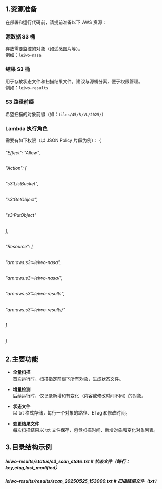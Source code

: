 ## 1.资源准备
在部署和运行代码前，请提前准备以下 AWS 资源：

### 源数据 S3 桶
存放需要监控的对象（如遥感图片等）。  
例如：`leiwo-nasa`

### 结果 S3 桶
用于存放状态文件和扫描结果文件。建议与源桶分离，便于权限管理。  
例如：`leiwo-results`

### S3 路径前缀
希望扫描的对象前缀（如：`tiles/45/R/VL/2025/`）

### Lambda 执行角色
需要有如下权限（以 JSON Policy 片段为例）：
{
###### "Effect": "Allow",
###### "Action": [
###### "s3:ListBucket",
###### "s3:GetObject",
###### "s3:PutObject"
###### ],
###### "Resource": [
###### "arn:aws:s3:::leiwo-nasa",
###### "arn:aws:s3:::leiwo-nasa/",
###### "arn:aws:s3:::leiwo-results",
###### "arn:aws:s3:::leiwo-results/"
###### ]
###### }

## 2.主要功能

- **全量扫描**  
  首次运行时，扫描指定前缀下所有对象，生成状态文件。

- **增量检测**  
  后续运行时，仅记录新增和有变化（内容或修改时间不同）的对象。

- **状态文件**  
  以 txt 格式存储，每行一个对象的路径、ETag 和修改时间。

- **变更结果文件**  
  每次扫描结果以 txt 文件保存，包含扫描时间、新增对象和变化对象列表。

## 3.目录结构示例
##### leiwo-results/status/s3_scan_state.txt        # 状态文件（每行：key,etag,last_modified）
##### leiwo-results/results/scan_20250525_153000.txt # 扫描结果文件（txt）
